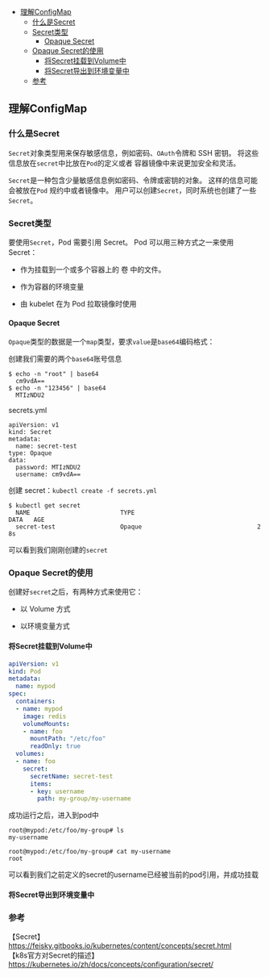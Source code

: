 <!-- START doctoc generated TOC please keep comment here to allow auto update -->
<!-- DON'T EDIT THIS SECTION, INSTEAD RE-RUN doctoc TO UPDATE -->

- [理解ConfigMap](#%E7%90%86%E8%A7%A3configmap)
  - [什么是Secret](#%E4%BB%80%E4%B9%88%E6%98%AFsecret)
  - [Secret类型](#secret%E7%B1%BB%E5%9E%8B)
    - [Opaque Secret](#opaque-secret)
  - [Opaque Secret的使用](#opaque-secret%E7%9A%84%E4%BD%BF%E7%94%A8)
    - [将Secret挂载到Volume中](#%E5%B0%86secret%E6%8C%82%E8%BD%BD%E5%88%B0volume%E4%B8%AD)
    - [将Secret导出到环境变量中](#%E5%B0%86secret%E5%AF%BC%E5%87%BA%E5%88%B0%E7%8E%AF%E5%A2%83%E5%8F%98%E9%87%8F%E4%B8%AD)
  - [参考](#%E5%8F%82%E8%80%83)

<!-- END doctoc generated TOC please keep comment here to allow auto update -->

## 理解ConfigMap

### 什么是Secret

`Secret`对象类型用来保存敏感信息，例如密码、`OAuth`令牌和 SSH 密钥。 将这些信息放在`secret`中比放在`Pod`的定义或者 容器镜像中来说更加安全和灵活。   

`Secret`是一种包含少量敏感信息例如密码、令牌或密钥的对象。 这样的信息可能会被放在`Pod` 规约中或者镜像中。 用户可以创建`Secret`，同时系统也创建了一些`Secret`。

### Secret类型

要使用`Secret`，Pod 需要引用 Secret。 Pod 可以用三种方式之一来使用 Secret：

- 作为挂载到一个或多个容器上的 卷 中的文件。

- 作为容器的环境变量

- 由 kubelet 在为 Pod 拉取镜像时使用

#### Opaque Secret

`Opaque`类型的数据是一个`map`类型，要求`value`是`base64`编码格式：  

创建我们需要的两个`base64`账号信息  

```
$ echo -n "root" | base64
  cm9vdA==
$ echo -n "123456" | base64
  MTIzNDU2
```

secrets.yml

```
apiVersion: v1
kind: Secret
metadata:
  name: secret-test
type: Opaque
data:
  password: MTIzNDU2
  username: cm9vdA==
```

创建 secret：`kubectl create -f secrets.yml`  

```
$ kubectl get secret
  NAME                         TYPE                                  DATA   AGE
  secret-test                  Opaque                                2      8s
```

可以看到我们刚刚创建的`secret`  

### Opaque Secret的使用

创建好`secret`之后，有两种方式来使用它：  

- 以 Volume 方式

- 以环境变量方式

#### 将Secret挂载到Volume中

````yaml
apiVersion: v1
kind: Pod
metadata:
  name: mypod
spec:
  containers:
  - name: mypod
    image: redis
    volumeMounts:
    - name: foo
      mountPath: "/etc/foo"
      readOnly: true
  volumes:
  - name: foo
    secret:
      secretName: secret-test
      items:
      - key: username
        path: my-group/my-username
````

成功运行之后，进入到pod中  

```
root@mypod:/etc/foo/my-group# ls
my-username

root@mypod:/etc/foo/my-group# cat my-username 
root
```

可以看到我们之前定义的secret的username已经被当前的pod引用，并成功挂载  

#### 将Secret导出到环境变量中




### 参考

【Secret】https://feisky.gitbooks.io/kubernetes/content/concepts/secret.html    
【k8s官方对Secret的描述】https://kubernetes.io/zh/docs/concepts/configuration/secret/  